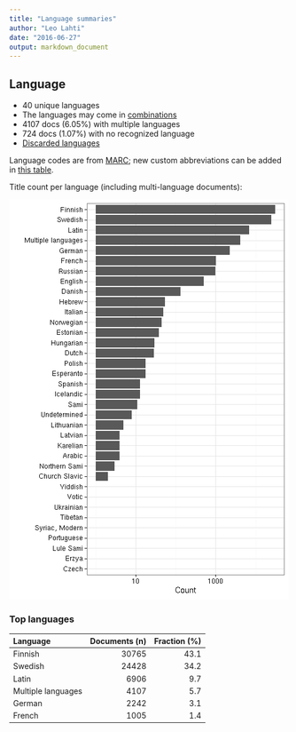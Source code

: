 ```yaml
---
title: "Language summaries"
author: "Leo Lahti"
date: "2016-06-27"
output: markdown_document
---
```


## Language

 * 40 unique languages
 * The languages may come in [combinations](output.tables/language_conversions.csv)
 * 4107 docs (6.05%) with multiple languages
 * 724 docs (1.07%) with no recognized language 
 * [Discarded languages](output.tables/language_discarded.csv)

Language codes are from [MARC](http://www.loc.gov/marc/languages/language_code.html); new custom abbreviations can be added in [this table](https://github.com/rOpenGov/bibliographica/blob/master/inst/extdata/language_abbreviations.csv).

Title count per language (including multi-language documents):

![plot of chunk summarylang](figure/summarylang-1.png)


### Top languages


|Language           | Documents (n)| Fraction (%)|
|:------------------|-------------:|------------:|
|Finnish            |         30765|         43.1|
|Swedish            |         24428|         34.2|
|Latin              |          6906|          9.7|
|Multiple languages |          4107|          5.7|
|German             |          2242|          3.1|
|French             |          1005|          1.4|

